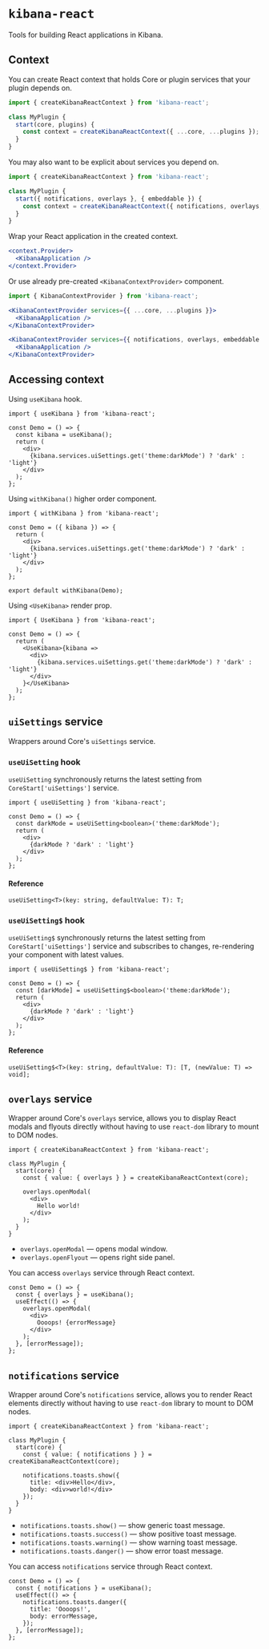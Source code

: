 # `kibana-react`

Tools for building React applications in Kibana.


## Context

You can create React context that holds Core or plugin services that your plugin depends on.

```ts
import { createKibanaReactContext } from 'kibana-react';

class MyPlugin {
  start(core, plugins) {
    const context = createKibanaReactContext({ ...core, ...plugins });
  }
}
```

You may also want to be explicit about services you depend on.

```ts
import { createKibanaReactContext } from 'kibana-react';

class MyPlugin {
  start({ notifications, overlays }, { embeddable }) {
    const context = createKibanaReactContext({ notifications, overlays, embeddable });
  }
}
```

Wrap your React application in the created context.

```jsx
<context.Provider>
  <KibanaApplication />
</context.Provider>
```

Or use already pre-created `<KibanaContextProvider>` component.

```jsx
import { KibanaContextProvider } from 'kibana-react';

<KibanaContextProvider services={{ ...core, ...plugins }}>
  <KibanaApplication />
</KibanaContextProvider>

<KibanaContextProvider services={{ notifications, overlays, embeddable }}>
  <KibanaApplication />
</KibanaContextProvider>
```


## Accessing context

Using `useKibana` hook.

```tsx
import { useKibana } from 'kibana-react';

const Demo = () => {
  const kibana = useKibana();
  return (
    <div>
      {kibana.services.uiSettings.get('theme:darkMode') ? 'dark' : 'light'}
    </div>
  );
};
```

Using `withKibana()` higher order component.

```tsx
import { withKibana } from 'kibana-react';

const Demo = ({ kibana }) => {
  return (
    <div>
      {kibana.services.uiSettings.get('theme:darkMode') ? 'dark' : 'light'}
    </div>
  );
};

export default withKibana(Demo);
```

Using `<UseKibana>` render prop.

```tsx
import { UseKibana } from 'kibana-react';

const Demo = () => {
  return (
    <UseKibana>{kibana => 
      <div>
        {kibana.services.uiSettings.get('theme:darkMode') ? 'dark' : 'light'}
      </div>
    }</UseKibana>
  );
};
```


## `uiSettings` service

Wrappers around Core's `uiSettings` service.


### `useUiSetting` hook

`useUiSetting` synchronously returns the latest setting from `CoreStart['uiSettings']` service.

```tsx
import { useUiSetting } from 'kibana-react';

const Demo = () => {
  const darkMode = useUiSetting<boolean>('theme:darkMode');
  return (
    <div>
      {darkMode ? 'dark' : 'light'}
    </div>
  );
};
```

#### Reference

```tsx
useUiSetting<T>(key: string, defaultValue: T): T;
```


### `useUiSetting$` hook

`useUiSetting$` synchronously returns the latest setting from `CoreStart['uiSettings']` service and
subscribes to changes, re-rendering your component with latest values.

```tsx
import { useUiSetting$ } from 'kibana-react';

const Demo = () => {
  const [darkMode] = useUiSetting$<boolean>('theme:darkMode');
  return (
    <div>
      {darkMode ? 'dark' : 'light'}
    </div>
  );
};
```

#### Reference

```tsx
useUiSetting$<T>(key: string, defaultValue: T): [T, (newValue: T) => void];
```


## `overlays` service

Wrapper around Core's `overlays` service, allows you to display React modals and flyouts
directly without having to use `react-dom` library to mount to DOM nodes.

```tsx
import { createKibanaReactContext } from 'kibana-react';

class MyPlugin {
  start(core) {
    const { value: { overlays } } = createKibanaReactContext(core);

    overlays.openModal(
      <div>
        Hello world!
      </div>
    );
  }
}
```

- `overlays.openModal` &mdash; opens modal window.
- `overlays.openFlyout` &mdash; opens right side panel.

You can access `overlays` service through React context.

```tsx
const Demo = () => {
  const { overlays } = useKibana();
  useEffect(() => {
    overlays.openModal(
      <div>
        Oooops! {errorMessage}
      </div>
    );
  }, [errorMessage]);
};
```


## `notifications` service

Wrapper around Core's `notifications` service, allows you to render React elements
directly without having to use `react-dom` library to mount to DOM nodes.

```tsx
import { createKibanaReactContext } from 'kibana-react';

class MyPlugin {
  start(core) {
    const { value: { notifications } } = createKibanaReactContext(core);

    notifications.toasts.show({
      title: <div>Hello</div>,
      body: <div>world!</div>
    });
  }
}
```

- `notifications.toasts.show()` &mdash; show generic toast message.
- `notifications.toasts.success()` &mdash; show positive toast message.
- `notifications.toasts.warning()` &mdash; show warning toast message.
- `notifications.toasts.danger()` &mdash; show error toast message.

You can access `notifications` service through React context.

```tsx
const Demo = () => {
  const { notifications } = useKibana();
  useEffect(() => {
    notifications.toasts.danger({
      title: 'Oooops!',
      body: errorMessage,
    });
  }, [errorMessage]);
};
```
